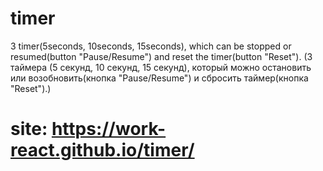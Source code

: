 # timer

3 timer(5seconds, 10seconds, 15seconds), which can be stopped or resumed(button "Pause/Resume") and reset the timer(button "Reset").
(3 таймера (5 секунд, 10 секунд, 15 секунд), который можно остановить или возобновить(кнопка "Pause/Resume") и сбросить таймер(кнопка "Reset").)

# site: https://work-react.github.io/timer/
